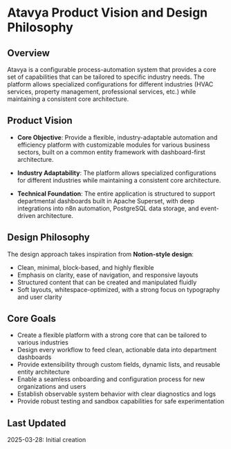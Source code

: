 # Atavya Product Vision and Design Philosophy

## Overview

Atavya is a configurable process-automation system that provides a core set of capabilities that can be tailored to specific industry needs. The platform allows specialized configurations for different industries (HVAC services, property management, professional services, etc.) while maintaining a consistent core architecture.

## Product Vision

- **Core Objective**: Provide a flexible, industry-adaptable automation and efficiency platform with customizable modules for various business sectors, built on a common entity framework with dashboard-first architecture.

- **Industry Adaptability**: The platform allows specialized configurations for different industries while maintaining a consistent core architecture.

- **Technical Foundation**: The entire application is structured to support departmental dashboards built in Apache Superset, with deep integrations into n8n automation, PostgreSQL data storage, and event-driven architecture.

## Design Philosophy

The design approach takes inspiration from **Notion-style design**:
- Clean, minimal, block-based, and highly flexible
- Emphasis on clarity, ease of navigation, and responsive layouts
- Structured content that can be created and manipulated fluidly
- Soft layouts, whitespace-optimized, with a strong focus on typography and user clarity

## Core Goals

- Create a flexible platform with a strong core that can be tailored to various industries
- Design every workflow to feed clean, actionable data into department dashboards
- Provide extensibility through custom fields, dynamic lists, and reusable entity architecture
- Enable a seamless onboarding and configuration process for new organizations and users
- Establish observable system behavior with clear diagnostics and logs
- Provide robust testing and sandbox capabilities for safe experimentation

## Last Updated

2025-03-28: Initial creation

